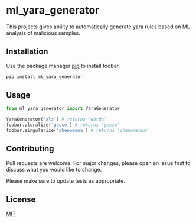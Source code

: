 # ml_yara_generator
This projects gives ability to automatically generate yara rules based on ML analysis of malicious samples.

## Installation

Use the package manager [pip](https://pip.pypa.io/en/stable/) to install foobar.

```bash
pip install ml_yara_generator
```

## Usage

```python
from ml_yara_generator import YaraGenerator

YaraGenerator('xls') # returns 'words'
foobar.pluralize('goose') # returns 'geese'
foobar.singularize('phenomena') # returns 'phenomenon'
```

## Contributing
Pull requests are welcome. For major changes, please open an issue first to discuss what you would like to change.

Please make sure to update tests as appropriate.

## License
[MIT](https://choosealicense.com/licenses/mit/)